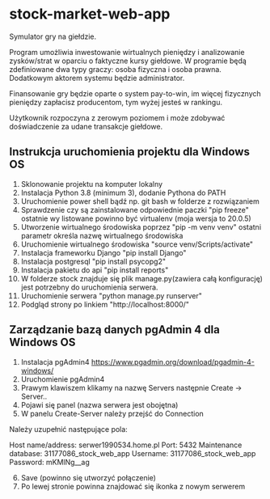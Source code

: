 # stock-market-web-app
Symulator gry na giełdzie.

Program umożliwia inwestowanie wirtualnych pieniędzy i analizowanie zysków/strat w oparciu o faktyczne kursy giełdowe.
W programie będą zdefiniowane dwa typy graczy: osoba fizyczna i osoba prawna. Dodatkowym aktorem systemu będzie administrator.

Finansowanie gry będzie oparte o system pay-to-win, im więcej fizycznych pieniędzy zapłacisz producentom, tym wyżej jesteś w rankingu.

Użytkownik rozpoczyna z zerowym poziomem i może zdobywać doświadczenie za udane transakcje giełdowe.

Instrukcja uruchomienia projektu dla Windows OS
------------------

1. Sklonowanie projektu na komputer lokalny
2. Instalacja Python 3.8 (minimum 3), dodanie Pythona do PATH
2. Uruchomienie power shell bądź np. git bash w folderze z rozwiązaniem
3. Sprawdzenie czy są zainstalowane odpowiednie paczki "pip freeze" ostatnie wy listowane powinno być virtualenv (moja wersja to 20.0.5)
4. Utworzenie wirtualnego środowiska poprzez "pip -m venv venv" ostatni parametr określa nazwę wirtualnego środowiska
5. Uruchomienie wirtualnego środowiska "source venv/Scripts/activate"
6. Instalacja frameworku Django "pip install Django"
7. Instalacja postgresql "pip install psycopg2"
8. Instalacja pakietu do api "pip install reports"
9. W folderze stock znajduje się plik manage.py(zawiera całą konfigurację) jest potrzebny do uruchomienia serwera.
10. Uruchomienie serwera "python manage.py runserver"
11. Podgląd strony po linkiem "http://localhost:8000/"

Zarządzanie bazą danych pgAdmin 4 dla Windows OS
-----------------

1. Instalacja pgAdmin4 https://www.pgadmin.org/download/pgadmin-4-windows/
2. Uruchomienie pgAdmin4
3. Prawym klawiszem klikamy na nazwę Servers następnie Create -> Server..
4. Pojawi się panel (nazwa serwera jest obojętna)
5. W panelu Create-Server należy przejść do Connection

Należy uzupełnić następujące pola:

Host name/address: serwer1990534.home.pl
Port: 5432
Maintenance database: 31177086_stock_web_app
Username: 31177086_stock_web_app
Password: mKMlNg__ag

6. Save (powinno się utworzyć połączenie)
7. Po lewej stronie powinna znajdować się ikonka z nowym serwerem

